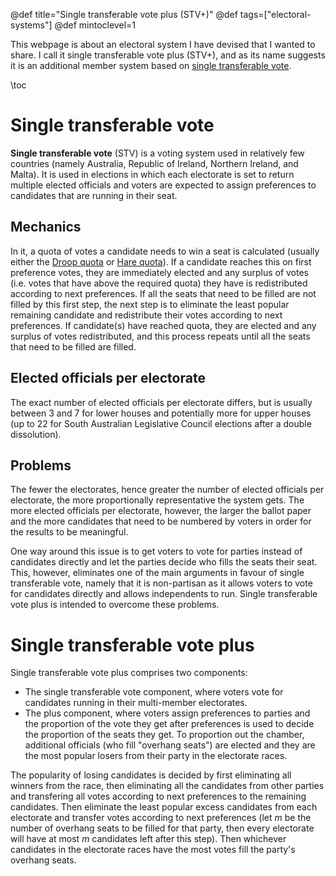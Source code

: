 @def title="Single transferable vote plus (STV+)"
@def tags=["electoral-systems"]
@def mintoclevel=1

This webpage is about an electoral system I have devised that I wanted to share. I call it single transferable vote plus (STV+), and as its name suggests it is an additional member system based on [single transferable vote](https://en.wikipedia.org/wiki/Single_transferable_vote).

\toc

# Single transferable vote
**Single transferable vote** (STV) is a voting system used in relatively few countries (namely Australia, Republic of Ireland, Northern Ireland, and Malta). It is used in elections in which each electorate is set to return multiple elected officials and voters are expected to assign preferences to candidates that are running in their seat.

## Mechanics
In it, a quota of votes a candidate needs to win a seat is calculated (usually either the [Droop quota](https://en.wikipedia.org/wiki/Droop_quota) or [Hare quota](https://en.wikipedia.org/wiki/Hare_quota)). If a candidate reaches this on first preference votes, they are immediately elected and any surplus of votes (i.e. votes that have above the required quota) they have is redistributed according to next preferences. If all the seats that need to be filled are not filled by this first step, the next step is to eliminate the least popular remaining candidate and redistribute their votes according to next preferences. If candidate(s) have reached quota, they are elected and any surplus of votes redistributed, and this process repeats until all the seats that need to be filled are filled.

## Elected officials per electorate
The exact number of elected officials per electorate differs, but is usually between 3 and 7 for lower houses and potentially more for upper houses (up to 22 for South Australian Legislative Council elections after a double dissolution). 

## Problems
The fewer the electorates, hence greater the number of elected officials per electorate, the more proportionally representative the system gets. The more elected officials per electorate, however, the larger the ballot paper and the more candidates that need to be numbered by voters in order for the results to be meaningful. 

One way around this issue is to get voters to vote for parties instead of candidates directly and let the parties decide who fills the seats their seat. This, however, eliminates one of the main arguments in favour of single transferable vote, namely that it is non-partisan as it allows voters to vote for candidates directly and allows independents to run. Single transferable vote plus is intended to overcome these problems.

# Single transferable vote plus
Single transferable vote plus comprises two components:

* The single transferable vote component, where voters vote for candidates running in their multi-member electorates.
* The plus component, where voters assign preferences to parties and the proportion of the vote they get after preferences is used to decide the proportion of the seats they get. To proportion out the chamber, additional officials (who fill "overhang seats") are elected and they are the most popular losers from their party in the electorate races. 

The popularity of losing candidates is decided by first eliminating all winners from the race, then eliminating all the candidates from other parties and transfering all votes according to next preferences to the remaining candidates. Then eliminate the least popular excess candidates from each electorate and transfer votes according to next preferences (let $m$ be the number of overhang seats to be filled for that party, then every electorate will have at most $m$ candidates left after this step). Then whichever candidates in the electorate races have the most votes fill the party's overhang seats. 